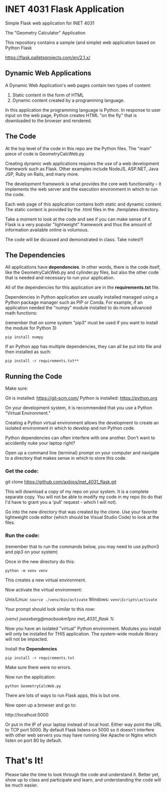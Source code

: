 # INET 4031 Flask Application

Simple Flask web application for INET 4031

The "Geometry Calculator" Application

This repository contains a sample (and simple) web application based on Python Flask

https://flask.palletsprojects.com/en/2.1.x/

## Dynamic Web Applications

A Dynamic Web Application's web pages contain two types of content:

1. Static content in the form of HTML
2. Dynamic content created by a programming language.

In this application the programming language is Python.  In response to user input on the web page, Python creates HTML "on the fly" that is downloaded to the browser and rendered.

## The Code

At the top level of the code in this repo are the Python files.  The "main" piece of code is GeometryCalcWeb.py

Creating dynamic web applications requires the use of a web development framework such as Flask.  Other examples include NodeJS, ASP.NET, Java JSP, Ruby on Rails, and many more.

The development framework is what provides the core web functionality - it implements the web server and the execution environment in which to run the code.

Each web page of this application contains both static and dynamic content.  The static content is provided by the .html files in the ./templates directory.

Take a moment to look at the code and see if you can make sense of it.  Flask is a very popular "lightweight" framework and thus the amount of information available online is volumous.

The code will be dicussed and demonstrated in class.  Take notes!!!

## The Dependencies

All applications have **dependencies**.   In other words, there is the code itself, like the GeometryCalcWeb.py and cylinder.py files, but also the other code that is needed and necessary to run your application.

All of the dependencies for this application are in the **requirements.txt** file.

Dependencies in Python application are usually installed managed using a Python package manager such as PIP or Conda.  For example, if an application needed the "numpy" module installed to do more advanced math functions:

(remember that on some system "pip3" must be used if you want to install the module for Python 3)

`pip install numpy`

If an Python app has multiple dependencies, they can all be put into file and then installed as such:

`pip install -r requirements.txt**`


## Running the Code

Make sure:

Git is installed: https://git-scm.com/
Python is installed: https://python.org

On your development system, it is recommended that you use a Python "Virtual Environment."

Creating a Python virtual environment allows the development to create an isolated environment in which to develop and run Python code.

Python dependencies can often interfere with one another.  Don't want to accidently nuke your laptop right?  

Open up a command line (terminal) prompt on your computer and navigate to a directory that makes sense in which to store this code.

### Get the code:

git clone https://github.com/axbjos/inet_4031_flask.git

This will download a copy of my repo on your system.  It is a complete separate copy.  You will not be able to modify my code in my repo (to do that I'd have to grant you a 'pull' request - which I will not).

Go into the new directory that was created by the clone.  Use your favorite lightweight code editor (which should be Visual Studio Code) to look at the files.

### Run the code:

(remember that to run the commands below, you may need to use python3 and pip3 on your system)

Once in the new directory do this:

`python -m venv venv`

This creates a new virtual environment.

Now activate the virtual environment:

Unix/Linux:  `source ./venv/bin/activate`
Windows: `venv\Scripts\activate`

Your prompt should look similar to this now:

*(venv) joeaxberg@macbookm1pro inet_4031_flask %*

Now you have an isolated "virtual" Python environment.  Modules you install will only be installed for THIS application.  The system-wide module library will not be impacted.

Install the **Dependencies**

`pip install -r requirements.txt`

Make sure there were no errors.

Now run the application:

`python GeometryCalcWeb.py`

There are lots of ways to run Flask apps, this is but one.

Now open up a browser and go to:

http://localhost:5000

Or put in the IP of your laptop instead of local host.  Either way point the URL to TCP port 5000.  By default Flask listens on 5000 so it doesn't interfere with other web servers you may have running like Apache or Nginx which listen on port 80 by default.

# That's It!

Please take the time to look through the code and understand it.  Better yet, show up to class and participate and learn, and understanding the code will be much easier.
